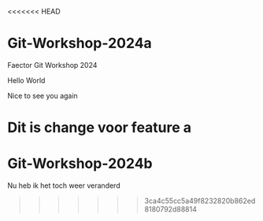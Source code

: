 <<<<<<< HEAD
# Git-Workshop-2024a
Faector Git Workshop 2024

Hello World

Nice to see you again

Dit is change voor feature  a
=======
# Git-Workshop-2024b
Nu heb ik het toch weer veranderd
 
>>>>>>> 3ca4c55cc5a49f8232820b862ed8180792d88814
